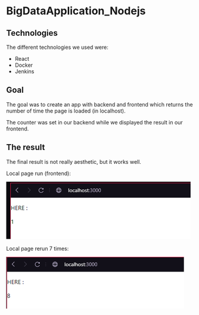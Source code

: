 # BigDataApplication_Nodejs

## Technologies
The different technologies we used were:
- React
- Docker
- Jenkins

## Goal
The goal was to create an app with backend and frontend which returns the number of time the page is loaded (in localhost).

The counter was set in our backend while we displayed the result in our frontend. 

## The result
The final result is not really aesthetic, but it works well.

Local page run (frontend):

![frontend1](./images/First_count.png)

Local page rerun 7 times:

![frontend2](./images/count_after_few_reloads.png)

